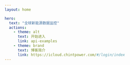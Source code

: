 ```yaml
---
layout: home

hero:
  text: "全球新能源数据监控"
  actions:
    - theme: alt
      text: 开始进入
      link: api-examples
    - theme: brand
      text: 博客简介
      link: https://icloud.chintpower.com/#/login/index
---
```


